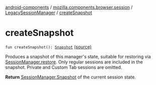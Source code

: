 [android-components](../../index.md) / [mozilla.components.browser.session](../index.md) / [LegacySessionManager](index.md) / [createSnapshot](./create-snapshot.md)

# createSnapshot

`fun createSnapshot(): `[`Snapshot`](../-session-manager/-snapshot/index.md) [(source)](https://github.com/mozilla-mobile/android-components/blob/master/components/browser/session/src/main/java/mozilla/components/browser/session/LegacySessionManager.kt#L42)

Produces a snapshot of this manager's state, suitable for restoring via [SessionManager.restore](../-session-manager/restore.md).
Only regular sessions are included in the snapshot. Private and Custom Tab sessions are omitted.

**Return**
[SessionManager.Snapshot](../-session-manager/-snapshot/index.md) of the current session state.


